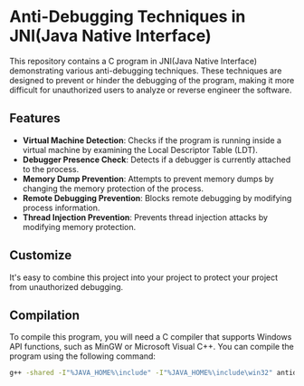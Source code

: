 
# Anti-Debugging Techniques in JNI(Java Native Interface)

This repository contains a C program in JNI(Java Native Interface) demonstrating various anti-debugging techniques. These techniques are designed to prevent or hinder the debugging of the program, making it more difficult for unauthorized users to analyze or reverse engineer the software.

## Features

- **Virtual Machine Detection**: Checks if the program is running inside a virtual machine by examining the Local Descriptor Table (LDT).
- **Debugger Presence Check**: Detects if a debugger is currently attached to the process.
- **Memory Dump Prevention**: Attempts to prevent memory dumps by changing the memory protection of the process.
- **Remote Debugging Prevention**: Blocks remote debugging by modifying process information.
- **Thread Injection Prevention**: Prevents thread injection attacks by modifying memory protection.

## Customize

It's easy to combine this project into your project to protect your project from unauthorized debugging.

## Compilation

To compile this program, you will need a C compiler that supports Windows API functions, such as MinGW or Microsoft Visual C++. You can compile the program using the following command:

```bash
g++ -shared -I"%JAVA_HOME%\include" -I"%JAVA_HOME%\include\win32" antidebug.c -o antidebug.dll 
